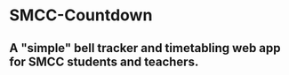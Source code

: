 # SMCC-Countdown
## A "simple" bell tracker and timetabling web app for SMCC students and teachers.
